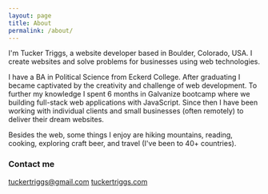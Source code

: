 ```yaml
---
layout: page
title: About
permalink: /about/
---
```


I'm Tucker Triggs, a website developer based in Boulder, Colorado, USA. I create websites and solve problems for businesses using web technologies.

I have a BA in Political Science from Eckerd College. After graduating I became captivated by the creativity and challenge of web development. To further my knowledge I spent 6 months in Galvanize bootcamp where we building full-stack web applications with JavaScript. Since then I have been working with individual clients and small businesses (often remotely) to deliver their dream websites. 

Besides the web, some things I enjoy are hiking mountains, reading, cooking, exploring craft beer, and travel (I've been to 40+ countries). 

### Contact me

[tuckertriggs@gmail.com](mailto:tuckertriggs@gmail.com)
[tuckertriggs.com](https://www.tuckertriggs.com)

